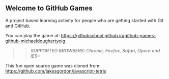 ## Welcome to GitHub Games

A project based learning activity for people who are getting started with Git and GitHub.

You can play the game at: https://githubschool.github.io/github-games-github-michaeldoughertyoig

>> _*SUPPORTED BROWSERS*: Chrome, Firefox, Safari, Opera and IE9+_

This fun open source game was cloned from: https://github.com/jakesgordon/javascript-tetris
